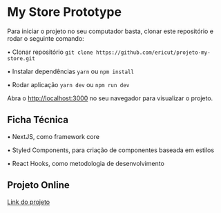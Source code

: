 # My Store Prototype

Para iniciar o projeto no seu computador basta, clonar este repositório e rodar o seguinte comando:

• Clonar repositório
`git clone https://github.com/ericut/projeto-my-store.git`

• Instalar dependências
`yarn` ou `npm install`

• Rodar aplicação
`yarn dev` ou `npm run dev`

Abra o [http://localhost:3000](http://localhost:3000) no seu navegador para visualizar o projeto.

## Ficha Técnica

• NextJS, como framework core

• Styled Components, para criação de componentes baseada em estilos

• React Hooks, como metodologia de desenvolvimento

## Projeto Online

[Link do projeto](https://myfashionstore.vercel.app/)
